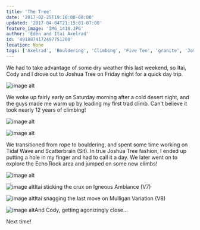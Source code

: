 ```yaml
---
title: 'The Tree'
date: '2017-02-25T19:18:00-08:00'
updated: '2017-04-04T21:15:01-07:00'
feature_image: 'IMG_1418.JPG'
author: 'Eden and Itai Axelrad'
id: '4918874172497751200'
location: None
tags: ['Axelrad', 'Bouldering', 'Climbing', 'Five Ten', 'granite', 'Joshua', 'scatterbrain', 'Tree']
---
```


We had to take advantage of some dry weather this last weekend, so Itai, Cody and I drove out to Joshua Tree on Friday night for a quick day trip.

![image alt](/images/IMG_1418.JPG)

We woke up fairly early on Saturday morning after a cold desert night, and the guys made me warm up by leading my first trad climb. Can't believe it took nearly 12 years of climbing! 

![image alt](/images/IMG_1459.JPG)

![image alt](/images/IMG_1464.JPG)

We transitioned from rope to bouldering, and spent some time working on Tidal Wave and Scatterbrain (Sit). In true Joshua Tree fashion, I ended up putting a hole in my finger and had to call it a day. We later went on to explore the Echo Rock area and jumped on some new climbs!

![image alt](/images/IMG_1436.JPG)

![image alt](/images/IMG_1437.JPG)Itai sticking the crux on Igneous Ambiance (V7)

![image alt](/images/IMG_1448.JPG)Itai snagging the last move on Mulligan Variation (V8)

[](/images/IMG_1448.JPG)

[](/images/IMG_1448.JPG)

![image alt](/images/IMG_1451.JPG)And Cody, getting agonizingly close...

Next time!
